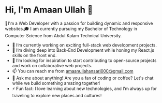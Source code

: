 # Hi, I'm Amaan Ullah 👋
👀I'm a Web Developer with a passion for building dynamic and responsive websites.🎓 I am currently pursuing my Bachelor of Technology in Computer Science from Abdul Kalam Technical University.

- 🔭 I’m currently working on exciting full-stack web development projects.
- 🌱 I’m diving deep into Back-End Development while honing my React.js skills on the front end.
- 💞️ I’m looking for inspiration to start contributing to open-source projects and work on collaborative web projects.
- 📫 You can reach me from amaanullahansari000@gmail.com
- 💬 Ask me about anything! Are you a fan of coding or coffee? Let's chat while we build something amazing together!
- ⚡ Fun fact: I love learning about new technologies, and I’m always up for traveling to explore new places and cultures!

<!---
Amaan-Ullah-10/Amaan-Ullah-10 is a ✨ special ✨ repository because its `README.md` (this file) appears on your GitHub profile.
You can click the Preview link to take a look at your changes.
--->
